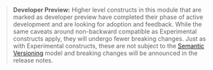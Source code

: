 > **Developer Preview:** Higher level constructs in this module that are marked as developer
> preview have completed their phase of active development and are looking for adoption and
> feedback. While the same caveats around non-backward compatible as Experimental constructs apply,
> they will undergo fewer breaking changes. Just as with Experimental constructs, these are not
> subject to the [Semantic Versioning](https://semver.org/) model and breaking changes will be
> announced in the release notes.
